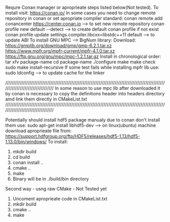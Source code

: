 Requre Conan manager or aproprieate steps listed below(Not tested). To install visit: https://conan.io/ 
In some cases you need to change remote repository in conan or set apropriate compiler standard:
    conan remote add conancenter https://center.conan.io --> to set new remote repository
    conan profile new default --detect --> to create default conan profile if not exist
    conan profile update settings.compiler.libcxx=libstdc++11 default --> to update ABI
To install GNU MPC --> BigNum library:
Download: https://gmplib.org/download/gmp/gmp-6.2.1.tar.xz
          https://www.mpfr.org/mpfr-current/mpfr-4.1.0.tar.xz
          https://ftp.gnu.org/gnu/mpc/mpc-1.2.1.tar.gz
Install in chronological order:
          tar xfv package-name
          cd package-name
          ./configure
          make
          make check
          sudo make install-recursive
If some test fails while installing mpfr lib use:
          sudo ldconfig --> to update cache for the linker  

/////////////////////////////////////////////////////////////////////////////////////////////////////////////////////////////////
In some reason to use mpc lib after downloaded it by conan is necessary to copy the definitions header into headers directory amd link them directly in CMakeList.txt
/////////////////////////////////////////////////////////////////////////////////////////////////////////////////////////////////

Potentially should install hdf5 package manualy due to conan don't install them use:
    sudo apt-get install libhdf5-dev --> on linux(ubuntu) machine 
    download aproprieate file from: https://support.hdfgroup.org/ftp/HDF5/releases/hdf5-1.13/hdf5-1.13.0/bin/windows/
To install:
1) mkdir build
2) cd build
3) conan install ..
4) cmake ..
5) make
6) Binary will be in ./build/bin directory

Second way - usng raw CMake - Not Tested yet
1) Uncoment aproprieate code in CMakeList.txt
2) mkdir build
3) cmake ..
4) make
